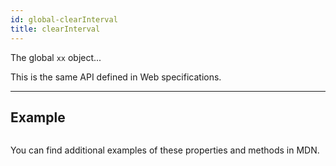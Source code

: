 ```yaml
---
id: global-clearInterval
title: clearInterval
---
```


The global `xx` object...

This is the same API defined in Web specifications.

---

## Example

```ts

```

You can find additional examples of these properties and methods in MDN.

